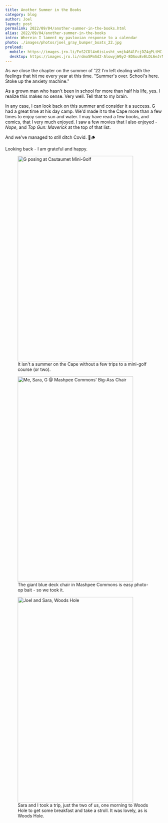 ```yaml
---
title: Another Summer in the Books
category: blog
author: Joel
layout: post
permalink: 2022/09/04/another-summer-in-the-books.html
alias: 2022/09/04/another-summer-in-the-books
intro: Wherein I lament my pavlovian response to a calendar
photo: ./images/photos/joel_gray_bumper_boats_22.jpg
preload:
  mobile: https://images.jro.li/FoS2CDl4n6isLusht_vmjk464lFcjDZ4gPLtMC-K5QM/rs:fill:738:/czM6Ly93d3ctam9l/bG9saXZlaXJhLWNv/bS9pbWFnZXMvcGhv/dG9zL2dyYXlfMjIu/anBn.jpg
  desktop: https://images.jro.li/rdmoSPmSd2-AlowyjW6y2-8DAouEvELDL6eJrMKt5Bk/rs:fill:1344:/czM6Ly93d3ctam9l/bG9saXZlaXJhLWNv/bS9pbWFnZXMvcGhv/dG9zL2dyYXlfMjIu/anBn.jpg
---
```


As we close the chapter on the summer of '22 I'm left dealing with the feelings
that hit me every year at this time. "Summer's over. School's here. Stoke up the
anxiety machine."

As a grown man who hasn't been in school for more than half his life, yes. I
realize this makes no sense. Very well. Tell that to my brain.

In any case, I can look back on this summer and consider it a success. G had a
great time at his day camp. We'd made it to the Cape more than a few times to
enjoy some sun and water. I may have read a few books, and comics, that I very
much enjoyed. I saw a few movies that I also enjoyed - _Nope_, and _Top Gun: Maverick_
at the top of that list.

And we've managed to _still_ ditch Covid. 🤜🪵

Looking back - I am grateful and happy.

<figure class="photo-with-caption">
  <picture>
    <source srcset="{% imgproxy_url path: "/images/photos/gray_22.jpg", resizing_type: 'fill', width: 1344 %}"
      media="(min-width: 413px)" />
    <img src="{% imgproxy_url path: "/images/photos/gray_22.jpg", resizing_type: 'fill', width: 738 %}"
      alt="G posing at Cautaumet Mini-Golf"
      width="369"
      height="656" />
  </picture>

  <figcaption>
    It isn't a summer on the Cape without a few trips to a mini-golf course (or two).
  </figcaption>
</figure>

<figure class="photo-with-caption">
  <picture>
    <source srcset="{% imgproxy_url path: "/images/photos/joel_sara_gray_22.jpg", resizing_type: 'fill', width: 1344 %}"
      media="(min-width: 413px)" />
    <img src="{% imgproxy_url path: "/images/photos/joel_sara_gray_22.jpg", resizing_type: 'fill', width: 738 %}"
      alt="Me, Sara, G @ Mashpee Commons' Big-Ass Chair"
      width="369"
      height="656" />
  </picture>

  <figcaption>
    The giant blue deck chair in Mashpee Commons is easy photo-op bait - so we took it.
  </figcaption>
</figure>

<figure class="photo-with-caption">
  <picture>
    <source srcset="{% imgproxy_url path: "/images/photos/joel_sara_22.jpg", resizing_type: 'fill', width: 1344 %}"
      media="(min-width: 413px)" />
    <img src="{% imgproxy_url path: "/images/photos/joel_sara_22.jpg", resizing_type: 'fill', width: 738 %}"
      alt="Joel and Sara, Woods Hole"
      width="369"
      height="656" />
  </picture>

  <figcaption>
    Sara and I took a trip, just the two of us, one morning to Woods Hole to get some breakfast and take a stroll. It was lovely, as is Woods Hole.
  </figcaption>
</figure>
